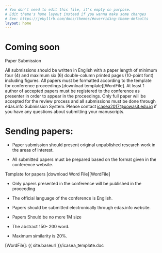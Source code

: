 ```yaml
---
# You don't need to edit this file, it's empty on purpose.
# Edit theme's home layout instead if you wanna make some changes
# See: https://jekyllrb.com/docs/themes/#overriding-theme-defaults
layout: home
---
```


# Coming soon

Paper Submission

All submissions should be written in English with a paper length of minimum four (4) and maximum six (6) double-column printed pages (10-point font) including figures.
All papers must be formatted according to the template for conference proceedings [download template][WordFile]. At least 1 author of accepted papers must be registered to the conference as presenter in order to appear in the proceedings.
Only full paper will be accepted for the review process and all submissions must be done through <span class="label label-success">edas.info</span> Submission System. Please contact icasea2017@uowasit.edu.iq if you have any questions about submitting your manuscripts.

# Sending papers:

- Paper submission should present original unpublished research work in the areas of interest.

- All submitted papers must be prepared based on the format given in the conference website.
 
Template for papers [download Word File][WordFile]

- Only papers presented in the conference will be published in the proceeding

- The official language of the conference is English.

- Papers should be submitted electronically through <span class="label label-success">edas.info</span> website.
- Papers Should be no more 1M size
- The abstract 150- 200 word.
- Maximum similarity is 20%.


[WordFile]: {{ site.baseurl }}/icasea_template.doc